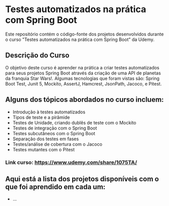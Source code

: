 # Testes automatizados na prática com Spring Boot
Este repositório contém o código-fonte dos projetos desenvolvidos durante o curso "Testes automatizados na prática com Spring Boot" da Udemy. 

## Descrição do Curso
O objetivo deste curso é aprender na prática a criar testes automatizados para seus projetos Spring Boot através da criação de uma API de planetas da franquia Star Wars!.
Algumas tecnologias que foram vistas são: Spring Boot Test, Junit 5, Mockito, AssertJ, Hamcrest, JsonPath, Jacoco, e Pitest.

## Alguns dos tópicos abordados no curso incluem:

- Introdução à testes automatizados
- Tipos de teste e a pirâmide
- Testes de Unidade, criando dublês de teste com o Mockito
- Testes de integração com o Spring Boot
- Testes subcutâneos com o Spring Boot
- Separação dos testes em fases
- Testes/análise de cobertura com o Jacoco
- Testes mutantes com o Pitest

### Link curso: https://www.udemy.com/share/1075TA/

## Aqui está a lista dos projetos disponíveis com o que foi aprendido em cada um:

- ...
